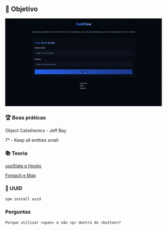 ## 🎯 Objetivo

![Preview](./docs/preview.gif)

### 🏆 Boas práticas

Object Calisthenics - Jeff Bay

7° - Keep all entities small

### 📚 Teoria

[useState e Hooks](./fe/src/AppV1.jsx)

[Foreach e Map](./foreach-map.md)

### 🔑 UUID

```bash
npm install uuid
```

### Perguntas

    Porque utilizar <span> e não <p> dentro do <button>?
